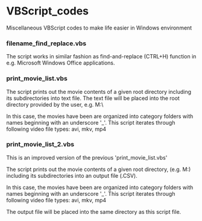 # VBScript_codes
Miscellaneous VBScript codes to make life easier in Windows environment

### filename_find_replace.vbs

The script works in similar fashion as find-and-replace (CTRL+H)
function in e.g. Microsoft Windows Office applications.

### print_movie_list.vbs

The script prints out the movie contents of a given root directory
including its subdirectories into text file. The text file will be
placed into the root directory provided by the user, e.g. M:\

In this case, the movies have been are organized into category folders
with names beginning with an underscore '_'. This script iterates through
following video file types: avi, mkv, mp4

### print_movie_list_2.vbs

This is an improved version of the previous 'print_movie_list.vbs'

The script prints out the movie contents of a given root directory,
(e.g. M:\) including its subdirectories into an output file (.CSV).

In this case, the movies have been are organized into category folders
with names beginning with an underscore '_'. This script iterates through
following video file types: avi, mkv, mp4

The output file will be placed into the same directory as this script file.
